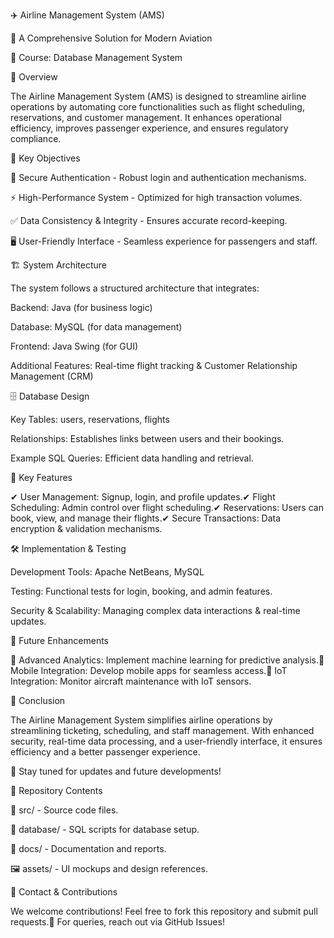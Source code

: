 ✈️ Airline Management System (AMS)

🚀 A Comprehensive Solution for Modern Aviation

📌 Course: Database Management System 


📖 Overview

The Airline Management System (AMS) is designed to streamline airline operations by automating core functionalities such as flight scheduling, reservations, and customer management. It enhances operational efficiency, improves passenger experience, and ensures regulatory compliance.


🎯 Key Objectives

🔐 Secure Authentication - Robust login and authentication mechanisms.

⚡ High-Performance System - Optimized for high transaction volumes.

✅ Data Consistency & Integrity - Ensures accurate record-keeping.

🖥 User-Friendly Interface - Seamless experience for passengers and staff.


🏗 System Architecture

The system follows a structured architecture that integrates:

Backend: Java (for business logic)

Database: MySQL (for data management)

Frontend: Java Swing (for GUI)

Additional Features: Real-time flight tracking & Customer Relationship Management (CRM)


🗄 Database Design

Key Tables: users, reservations, flights

Relationships: Establishes links between users and their bookings.

Example SQL Queries: Efficient data handling and retrieval.


🔑 Key Features

✔ User Management: Signup, login, and profile updates.✔ Flight Scheduling: Admin control over flight scheduling.✔ Reservations: Users can book, view, and manage their flights.✔ Secure Transactions: Data encryption & validation mechanisms.


🛠 Implementation & Testing

Development Tools: Apache NetBeans, MySQL

Testing: Functional tests for login, booking, and admin features.

Security & Scalability: Managing complex data interactions & real-time updates.


🚀 Future Enhancements

🔹 Advanced Analytics: Implement machine learning for predictive analysis.🔹 Mobile Integration: Develop mobile apps for seamless access.🔹 IoT Integration: Monitor aircraft maintenance with IoT sensors.


🎯 Conclusion

The Airline Management System simplifies airline operations by streamlining ticketing, scheduling, and staff management. With enhanced security, real-time data processing, and a user-friendly interface, it ensures efficiency and a better passenger experience.


📌 Stay tuned for updates and future developments!

📎 Repository Contents

📂 src/ - Source code files.

📂 database/ - SQL scripts for database setup.

📄 docs/ - Documentation and reports.

🖼 assets/ - UI mockups and design references.


📩 Contact & Contributions

We welcome contributions! Feel free to fork this repository and submit pull requests.💬 For queries, reach out via GitHub Issues!

